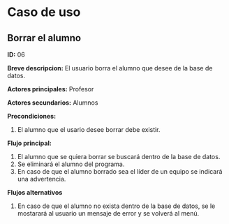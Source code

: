 # Caso de uso

## Borrar el alumno

**ID:** 06

**Breve descripcion:** El usuario borra el alumno que desee de la base de datos.


**Actores principales:** Profesor

**Actores secundarios:** Alumnos


**Precondiciones:**
1. El alumno que el usario desee borrar debe existir.

**Flujo principal:**
1. El alumno que se quiera borrar se buscará dentro de la base de datos.
2. Se eliminará el alumno del programa.
3. En caso de que el alumno borrado sea el líder de un equipo se indicará una advertencia.

**Flujos alternativos**
1. En caso de que el alumno no exista dentro de la base de datos, se le mostarará al usuario un mensaje de error y se volverá al menú.
